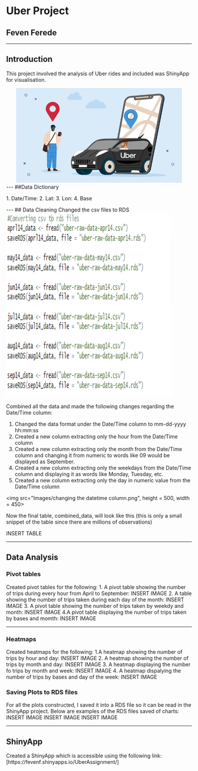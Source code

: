# Uber Project
## Feven Ferede
---
## Introduction
This project involved the analysis of Uber rides and included was ShinyApp for visualisation.
<div align = "center">
<img src = "Images/uber photo.webp" width = "450")>
</div>
---
##Data Dictionary
<p>
  1. Date/Time:
  2. Lat:
  3. Lon:
  4. Base
</p>
---
## Data Cleaning
Changed the csv files to RDS
<img src="Images/csv to rds.png", height = 500, width = 450>

Combined all the data and made the following changes regarding the Date/Time column:
1. Changed the data format under the Date/Time column to mm-dd-yyyy hh:mm:ss
2. Created a new column extracting only the hour from the Date/Time column
3. Created a new column extracting only the month from the Date/Time column and changing it from numeric to words like 09 would be displayed as September.
4. Created a new column extracting only the weekdays from the Date/Time column and displaying it as words like Monday, Tuesday, etc.
5. Created a new column extracting only the day in numeric value from the Date/Time column

<img src="Images/changing the datetime column.png", height = 500, width = 450>

Now the final table, combined_data, will look like this (this is only a small snippet of the table since there are millions of observations)

INSERT TABLE

---
## Data Analysis
### Pivot tables 
<p>
Created pivot tables for the following:
1. A pivot table showing the number of trips during every hour from April to September:
  INSERT IMAGE
2. A table showing the number of trips taken during each day of the month:
  INSERT IMAGE
3. A pivot table showing the number of trips taken by weekdy and month:
  INSERT IMAGE
4.A pivot table displaying the number of trips taken by bases and momth:
  INSERT IMAGE

</p>

---

### Heatmaps
<p>
Created heatmaps for the following:
1.A heatmap showing the number of trips by hour and day:
  INSERT IMAGE
2. A heatmap showing the number of trips by month and day:
  INSERT IMAGE
3. A heatmap displaying the number fo trips by month and week:
  INSERT IMAGE
4. A heatmap dispalying the number of trips by bases and day of the week:
  INSERT IMAGE
</p>

### Saving Plots to RDS files
<p>
  For all the plots constructed, I saved it into a RDS file so it can be read in the ShinyApp project. Below are examples of the RDS files saved of charts:
  INSERT IMAGE
  INSERT IMAGE
  INSERT IMAGE
</p>

---
## ShinyApp
<p>
  Created a ShinyApp which is accessible using the following link:
  [https://fevenf.shinyapps.io/UberAssignment/]
</p>



